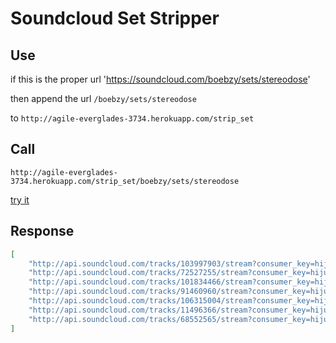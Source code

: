 Soundcloud Set Stripper
=========

Use
-------
if this is the proper url
'https://soundcloud.com/boebzy/sets/stereodose'

then append the url
`/boebzy/sets/stereodose`

to `http://agile-everglades-3734.herokuapp.com/strip_set`

Call
-----
`http://agile-everglades-3734.herokuapp.com/strip_set/boebzy/sets/stereodose`

[try it][try_it_out]

Response
------
```json
[
	"http://api.soundcloud.com/tracks/103997903/stream?consumer_key=hijuflqxoOtr6W4NA",
	"http://api.soundcloud.com/tracks/72527255/stream?consumer_key=hijuflqxoOtr6W4NA",
	"http://api.soundcloud.com/tracks/101834466/stream?consumer_key=hijuflqxoOtr6W4NA",
	"http://api.soundcloud.com/tracks/91460960/stream?consumer_key=hijuflqxoOtr6W4NA",
	"http://api.soundcloud.com/tracks/106315004/stream?consumer_key=hijuflqxoOtr6W4NA",
	"http://api.soundcloud.com/tracks/11496366/stream?consumer_key=hijuflqxoOtr6W4NA",
	"http://api.soundcloud.com/tracks/68552565/stream?consumer_key=hijuflqxoOtr6W4NA"
]
```

[try_it_out]:http://agile-everglades-3734.herokuapp.com/strip_set/boebzy/sets/stereodose